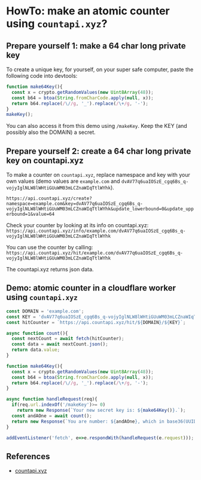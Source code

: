 # HowTo: make an atomic counter using `countapi.xyz`?

## Prepare yourself 1: make a 64 char long private key

To create a unique key, for yourself, on your super safe computer, 
   paste the following code into devtools:

```javascript
function make64Key(){
  const x = crypto.getRandomValues(new Uint8Array(48));
  const b64 = btoa(String.fromCharCode.apply(null, x));
  return b64.replace(/\//g, '_').replace(/\+/g, '-');
}
makeKey();
```

You can also access it from this demo using `/makeKey`.
Keep the KEY (and possibly also the DOMAIN) a secret.

## Prepare yourself 2: create a 64 char long private key on countapi.xyz

To make a counter on `countapi.xyz`, replace namespace and key with your own values (demo values are `example.com` and `dvAV77q6uaIOSzE_cgq6Bs_q-vojyIglNLW8lWHtiGUuWM03mLCZnaWIqTtlWYhk`).

`https://api.countapi.xyz/create?namespace=example.com&key=dvAV77q6uaIOSzE_cgq6Bs_q-vojyIglNLW8lWHtiGUuWM03mLCZnaWIqTtlWYhk&update_lowerbound=0&update_upperbound=1&value=64`

Check your counter by looking at its info on countapi.xyz:
`https://api.countapi.xyz/info/example.com/dvAV77q6uaIOSzE_cgq6Bs_q-vojyIglNLW8lWHtiGUuWM03mLCZnaWIqTtlWYhk`

You can use the counter by calling:
`https://api.countapi.xyz/hit/example.com/dvAV77q6uaIOSzE_cgq6Bs_q-vojyIglNLW8lWHtiGUuWM03mLCZnaWIqTtlWYhk`

The countapi.xyz returns json data.

## Demo: atomic counter in a cloudflare worker using `countapi.xyz` 

```javascript
const DOMAIN = 'example.com';
const KEY = 'dvAV77q6uaIOSzE_cgq6Bs_q-vojyIglNLW8lWHtiGUuWM03mLCZnaWIqTtlWYhk';
const hitCounter = `https://api.countapi.xyz/hit/${DOMAIN}/${KEY}`;

async function count(){
  const nextCount = await fetch(hitCounter);
  const data = await nextCount.json();
  return data.value;
}

function make64Key(){
  const x = crypto.getRandomValues(new Uint8Array(48));
  const b64 = btoa(String.fromCharCode.apply(null, x));
  return b64.replace(/\//g, '_').replace(/\+/g, '-');
}

async function handleRequest(req){
  if(req.url.indexOf('/makeKey')>= 0)
    return new Response(`Your new secret key is: ${make64Key()}.`);   
  const andAOne = await count();
  return new Response(`You are number: ${andAOne}, which in base36(UUID) is '${andAOne.toString(36)}'.`); 
}

addEventListener('fetch', e=>e.respondWith(handleRequest(e.request)));
```

## References

* [countapi.xyz](https://countapi.xyz)